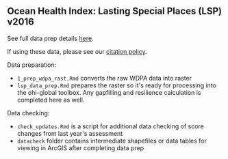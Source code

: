 ## Ocean Health Index: Lasting Special Places (LSP) v2016

See full data prep details [here](https://rawgit.com/OHI-Science/ohiprep/master/globalprep/lsp/v2017/lsp_data_prep.html).

If using these data, please see our [citation policy](http://ohi-science.org/citation-policy/).

Data preparation:
* `1_prep_wdpa_rast.Rmd` converts the raw WDPA data into raster
* `lsp_data_prep.Rmd` prepares the raster so it's ready for processing into the ohi-global toolbox. Any gapfilling and resilience calculation is completed here as well.

Data checking:
* `check_updates.Rmd` is a script for additional data checking of score changes from last year's assessment
* `datacheck` folder contains intermediate shapefiles or data tables for viewing in ArcGIS after completing data prep